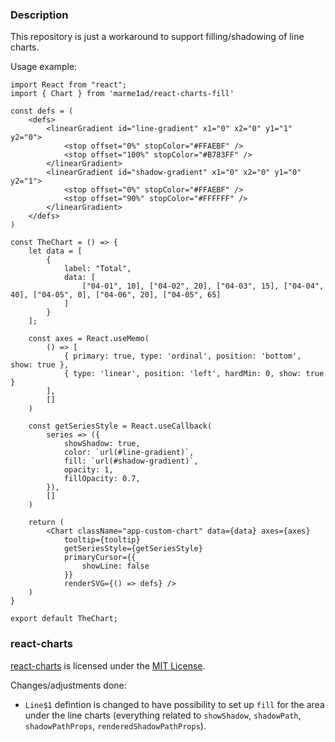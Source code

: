 ### Description 

This repository is just a workaround to support filling/shadowing of line charts.

Usage example:

```JSX
import React from "react";
import { Chart } from 'marme1ad/react-charts-fill'

const defs = (
    <defs>
        <linearGradient id="line-gradient" x1="0" x2="0" y1="1" y2="0">
            <stop offset="0%" stopColor="#FFAEBF" />
            <stop offset="100%" stopColor="#B783FF" />
        </linearGradient>
        <linearGradient id="shadow-gradient" x1="0" x2="0" y1="0" y2="1">
            <stop offset="0%" stopColor="#FFAEBF" />
            <stop offset="90%" stopColor="#FFFFFF" />
        </linearGradient>
    </defs>
)

const TheChart = () => {
    let data = [
        {
            label: "Total",
            data: [
                ["04-01", 10], ["04-02", 20], ["04-03", 15], ["04-04", 40], ["04-05", 0], ["04-06", 20], ["04-05", 65]
            ]
        }
    ];

    const axes = React.useMemo(
        () => [
            { primary: true, type: 'ordinal', position: 'bottom', show: true },
            { type: 'linear', position: 'left', hardMin: 0, show: true }
        ],
        []
    )

    const getSeriesStyle = React.useCallback(
        series => ({
            showShadow: true,
            color: `url(#line-gradient)`,
            fill: `url(#shadow-gradient)`,
            opacity: 1,
            fillOpacity: 0.7,
        }),
        []
    )

    return (
        <Chart className="app-custom-chart" data={data} axes={axes}
            tooltip={tooltip}
            getSeriesStyle={getSeriesStyle}
            primaryCursor={{
                showLine: false
            }}
            renderSVG={() => defs} />
    )
}

export default TheChart;
```

### react-charts

[react-charts](https://github.com/tannerlinsley/react-charts) is licensed under the [MIT License](https://github.com/tannerlinsley/react-charts/blob/master/LICENSE).

Changes/adjustments done:

- `Line$1` defintion is changed to have possibility to set up `fill` for the area under the line charts (everything related to `showShadow`, `shadowPath`, `shadowPathProps`, `renderedShadowPathProps`).
